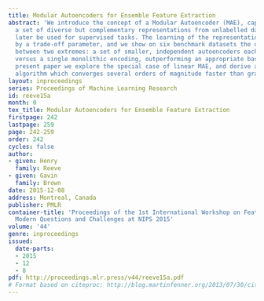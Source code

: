 ```yaml
---
title: Modular Autoencoders for Ensemble Feature Extraction
abstract: 'We introduce the concept of a Modular Autoencoder (MAE), capable of learning
  a set of diverse but complementary representations from unlabelled data, that can
  later be used for supervised tasks. The learning of the representations is controlled
  by a trade-off parameter, and we show on six benchmark datasets the optimum lies
  between two extremes: a set of smaller, independent autoencoders each with low capacity,
  versus a single monolithic encoding, outperforming an appropriate baseline. In the
  present paper we explore the special case of linear MAE, and derive an SVD-based
  algorithm which converges several orders of magnitude faster than gradient descent.'
layout: inproceedings
series: Proceedings of Machine Learning Research
id: reeve15a
month: 0
tex_title: Modular Autoencoders for Ensemble Feature Extraction
firstpage: 242
lastpage: 259
page: 242-259
order: 242
cycles: false
author:
- given: Henry
  family: Reeve
- given: Gavin
  family: Brown
date: 2015-12-08
address: Montreal, Canada
publisher: PMLR
container-title: 'Proceedings of the 1st International Workshop on Feature Extraction:
  Modern Questions and Challenges at NIPS 2015'
volume: '44'
genre: inproceedings
issued:
  date-parts:
  - 2015
  - 12
  - 8
pdf: http://proceedings.mlr.press/v44/reeve15a.pdf
# Format based on citeproc: http://blog.martinfenner.org/2013/07/30/citeproc-yaml-for-bibliographies/
---
```

